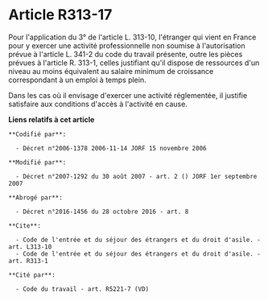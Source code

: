 # Article R313-17

Pour l'application du 3° de l'article L. 313-10, l'étranger qui vient en France pour y exercer une activité professionnelle
non soumise à l'autorisation prévue à l'article L. 341-2 du code du travail présente, outre les pièces prévues à l'article R.
313-1, celles justifiant qu'il dispose de ressources d'un niveau au moins équivalent au salaire minimum de croissance
correspondant à un emploi à temps plein. 

Dans les cas où il envisage d'exercer une activité réglementée, il justifie satisfaire aux conditions d'accès à l'activité en
cause.

**Liens relatifs à cet article**

	**Codifié par**:

	  - Décret n°2006-1378 2006-11-14 JORF 15 novembre 2006

	**Modifié par**:

	  - Décret n°2007-1292 du 30 août 2007 - art. 2 () JORF 1er septembre 2007

	**Abrogé par**:

	  - Décret n°2016-1456 du 28 octobre 2016 - art. 8

	**Cite**:

	  - Code de l'entrée et du séjour des étrangers et du droit d'asile. - art. L313-10
	  - Code de l'entrée et du séjour des étrangers et du droit d'asile. - art. R313-1

	**Cité par**:

	  - Code du travail - art. R5221-7 (VD)
